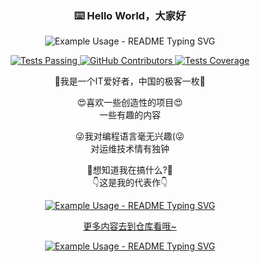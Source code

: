 <!-- markdownlint-disable MD033 MD041 -->
<p align="center">
  <h3 align="center">⌨️ Hello World，大家好</h3>
</p>
<p align="center">
  <img src="https://readme-typing-svg.demolab.com/?lines=大家好+这里是VNOP工作室;我是腐竹EasonZhao;看看我的项目吧&font=Fira%20Code&center=true&width=380&height=50&duration=4000&pause=1000" alt="Example Usage - README Typing SVG">
</p>
<p align="center">
    <a href="https://github.com/freeCodeCamp/freeCodeCamp">
      <img alt="Tests Passing" src="https://komarev.com/ghpvc/?username=EasVNOP" />
    </a>
    <a href="https://github.com/anuraghazra/github-readme-stats/graphs/contributors">
      <img alt="GitHub Contributors" src="https://img.shields.io/badge/Eas-VNOP-orange" />
    </a>
    <a href="https://codecov.io/gh/anuraghazra/github-readme-stats">
      <img alt="Tests Coverage" src="https://img.shields.io/badge/Shell-build-orange" />
    </a>
</p>

<p align="center">
👋我是一个IT爱好者，中国的极客一枚👋
</p>

<p align="center">
😍喜欢一些创造性的项目😍<br>
  一些有趣的内容
</p>

<p align="center">
😜我对编程语言毫无兴趣(😜<br>
 对运维技术情有独钟
</p>

<p align="center">
🤔想知道我在搞什么?🤔<br>
👇这是我的代表作👇<br>
</p>
<p align="center">
  <a href="https://github.com/EasVNOP/SycaCore-V2">
  <img src="https://github-readme-stats.vercel.app/api/pin/?username=EasVNOP&repo=SycaCore-V2" alt="Example Usage - README Typing SVG">
</p>

<p align="center">
更多内容去到仓库看哦~
</p>

<p align="center">
  <img src="https://github-profile-trophy.vercel.app/?username=EasVNOP&theme=flat&row=1" alt="Example Usage - README Typing SVG">
</p>
